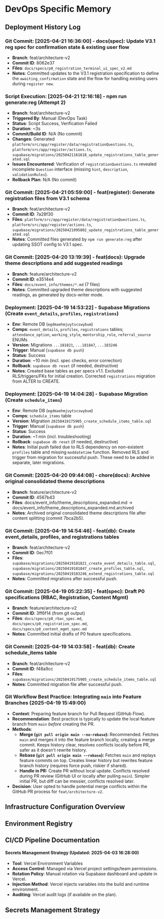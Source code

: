 # DevOps Specific Memory

## Deployment History Log
### Git Commit: [2025-04-21 16:36:00] - docs(spec): Update V3.1 reg spec for confirmation state & existing user flow
- **Branch**: feat/architecture-v2
- **Commit ID**: 8062e37
- **Files**: `docs/specs/p0_registration_terminal_ui_spec_v2.md`
- **Notes**: Committed updates to the V3.1 registration specification to define the `awaiting_confirmation` state and the flow for handling existing users during `register new`.



### Script Execution: [2025-04-21 12:16:18] - npm run generate:reg (Attempt 2)
- **Branch**: feat/architecture-v2
- **Triggered By**: Manual (DevOps Task)
- **Status**: Script Success, Verification Failed
- **Duration**: ~3s
- **Commit/Build ID**: N/A (No commit)
- **Changes**: Generated `platform/src/app/register/data/registrationQuestions.ts`, `platform/src/app/register/actions.ts`, `supabase/migrations/20250421161618_update_registrations_table_generated.sql`
- **Issues Encountered**: Verification of `registrationQuestions.ts` revealed incomplete `Question` interface (missing `hint`, `description`, `validationRules`).
- **Rollback Plan**: N/A (No commit)


### Git Commit: [2025-04-21 05:59:00] - feat(register): Generate registration files from V3.1 schema
- **Branch**: feat/architecture-v2
- **Commit ID**: 7a28f30
- **Files**: `platform/src/app/register/data/registrationQuestions.ts`, `platform/src/app/register/actions.ts`, `supabase/migrations/20250421095802_update_registrations_table_generated.sql`
- **Notes**: Committed files generated by `npm run generate:reg` after updating SSOT config to V3.1 spec.


### Git Commit: [2025-04-20 13:19:39] - feat(docs): Upgrade theme descriptions and add suggested readings
- **Branch**: feature/architecture-v2
- **Commit ID**: e3514e4
- **Files**: `docs/event_info/themes/*.md` (7 files)
- **Notes**: Committed upgraded theme descriptions with suggested readings, as generated by docs-writer mode.


### Deployment: [2025-04-19 14:53:22] - Supabase Migrations (Create `event_details`, `profiles`, `registrations`)
- **Env**: Remote DB (`egdmaehmjuytscswybum`)
- **Comps**: `event_details`, `profiles`, `registrations` tables; `attendance_option`, `working_style`, `mentorship_role`, `referral_source` ENUMs
- **Version**: Migrations `...181821`, `...181847`, `...183246`
- **Trigger**: Manual (`supabase db push`)
- **Status**: Success
- **Duration**: ~10 min (incl. spec checks, error correction)
- **Rollback**: `supabase db reset` (if needed, destructive)
- **Notes**: Created base tables as per specs v1.1. Excluded RLS/triggers/FKs for initial creation. Corrected `registrations` migration from ALTER to CREATE.


### Deployment: [2025-04-19 14:04:28] - Supabase Migration (Create `schedule_items`)
- **Env**: Remote DB (`egdmaehmjuytscswybum`)
- **Comps**: `schedule_items` table
- **Version**: Migration `20250419175905_create_schedule_items_table.sql`
- **Trigger**: Manual (`supabase db push`)
- **Status**: Success
- **Duration**: ~1 min (incl. troubleshooting)
- **Rollback**: `supabase db reset` (if needed, destructive)
- **Notes**: Initial push failed due to RLS dependency on non-existent `profiles` table and missing `moddatetime` function. Removed RLS and trigger from migration for successful push. These need to be added in separate, later migrations.


### Git Commit: [2025-04-20 09:44:08] - chore(docs): Archive original consolidated theme descriptions
- **Branch**: feature/architecture-v2
- **Commit ID**: 4567b43
- **Files**: docs/event_info/theme_descriptions_expanded.md -> docs/event_info/theme_descriptions_expanded.md.archived
- **Notes**: Archived original consolidated theme descriptions file after content splitting (commit 7bca2b5).


### Git Commit: [2025-04-19 14:54:46] - feat(db): Create event_details, profiles, and registrations tables
- **Branch**: feat/architecture-v2
- **Commit ID**: 0ec7f01
- **Files**: `supabase/migrations/20250419181821_create_event_details_table.sql`, `supabase/migrations/20250419181847_create_profiles_table.sql`, `supabase/migrations/20250419183246_extend_registrations_table.sql`
- **Notes**: Committed migrations after successful push.


### Git Commit: [2025-04-19 05:22:35] - feat(spec): Draft P0 specifications (RBAC, Registration, Content Mgmt)
- **Branch**: feature/architecture-v2
- **Commit ID**: 3ff6f14 (from git output)
- **Files**: `docs/specs/p0_rbac_spec.md`, `docs/specs/p0_registration_spec.md`, `docs/specs/p0_content_mgmt_spec.md`
- **Notes**: Committed initial drafts of P0 feature specifications.


### Git Commit: [2025-04-19 14:03:58] - feat(db): Create schedule_items table
- **Branch**: feat/architecture-v2
- **Commit ID**: f48a9cc
- **Files**: `supabase/migrations/20250419175905_create_schedule_items_table.sql`
- **Notes**: Committed migration file after successful push.


<!-- Append deployment details using the format below -->
<!-- ### Deployment: [YYYY-MM-DD HH:MM:SS] -->
<!-- - **Env**: [Staging/Prod] / **Comps**: [List/All] / **Version**: [ID] / **Trigger**: [Manual/CI] / **Status**: [Success/Fail/Rollback] / **Duration**: [time] / **Rollback**: [ID] / **Notes**: [link/details] -->

### Git Workflow Best Practice: Integrating `main` into Feature Branches (2025-04-19 15:49:00)
- **Context**: Preparing feature branch for Pull Request (GitHub Flow).
- **Recommendation**: Best practice is typically to update the local feature branch from `main` *before* creating the PR.
- **Methods**:
    - **Merge (`git pull origin main --no-rebase`):** Recommended. Fetches `main` and merges it into the feature branch locally, creating a merge commit. Keeps history clear, resolves conflicts locally before PR, safer as it doesn't rewrite history.
    - **Rebase (`git pull origin main --rebase`):** Fetches `main` and replays feature commits on top. Creates linear history but rewrites feature branch history (requires force push, riskier if shared).
    - **Handle in PR:** Create PR without local update. Conflicts resolved during PR review (GitHub UI or locally after pulling `main`). Simpler initial PR, but diff can be messier, conflicts resolved later.
- **Decision**: User opted to handle potential merge conflicts within the GitHub PR process for `feat/architecture-v2`.


## Infrastructure Configuration Overview
<!-- Append infra config details using the format below -->
<!-- ### Infra Config: [Env] - [Component] - [YYYY-MM-DD HH:MM:SS] -->
<!-- - **Provider**: [AWS/GCP/Vercel] / **Region**: [id] / **Version**: [e.g., EKS 1.28] / **Config**: [Key details] / **ManagedBy**: [IaC/Manual/Platform] / **IaC Link**: [`path`] -->

## Environment Registry
<!-- Append environment details using the format below -->
<!-- ### Environment: [Name] - [YYYY-MM-DD HH:MM:SS] -->
<!-- - **Purpose**: [desc] / **URL**: [url] / **Access**: [VPN/Public] / **Services**: [list] / **Data**: [Ephemeral/Persistent] / **Status**: [Active/Maint] / **Owner**: [Team] -->

## CI/CD Pipeline Documentation
<!-- Append pipeline details using the format below -->
<!-- ### Pipeline: [Name] - [YYYY-MM-DD HH:MM:SS] -->
<!-- - **Tool**: [GitHub Actions/Vercel] / **Trigger**: [Push/Tag/PR] / **Repo**: [link] / **Workflow**: [`path`/Platform] / **Stages**: [Build>Test>Scan>Deploy] / **Vars**: [Non-secret] -->

#### Secrets Management Strategy (Updated: 2025-04-03 16:28:00)
- **Tool**: Vercel Environment Variables
- **Access Control**: Managed via Vercel project settings/team permissions.
- **Rotation Policy**: Manual rotation via Supabase dashboard and update in Vercel.
- **Injection Method**: Vercel injects variables into the build and runtime environment.
- **Auditing**: Vercel audit logs (if available on the plan).
## Secrets Management Strategy
<!-- Update strategy notes here -->
<!-- #### Secrets Management Strategy (Updated: [YYYY-MM-DD HH:MM:SS]) -->
<!-- - **Tool**: [e.g., HashiCorp Vault, AWS Secrets Manager, Vercel Env Vars] -->
<!-- - **Access Control**: [How access is granted] -->
<!-- - **Rotation Policy**: [Frequency and method] -->
<!-- - **Injection Method**: [How secrets are provided] -->
<!-- - **Auditing**: [How access/changes are logged] -->
